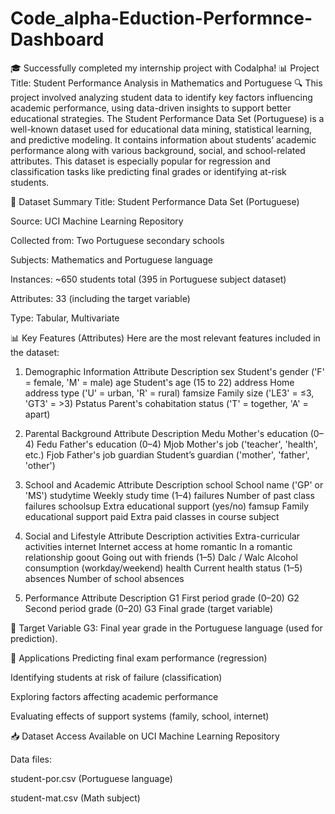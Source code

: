 # Code_alpha-Eduction-Performnce-Dashboard
🎓 Successfully completed my internship project with Codalpha!  📊 Project Title: Student Performance Analysis in Mathematics and Portuguese 🔍 This project involved analyzing student data to identify key factors influencing academic performance, using data-driven insights to support better educational strategies.
The Student Performance Data Set (Portuguese) is a well-known dataset used for educational data mining, statistical learning, and predictive modeling. It contains information about students’ academic performance along with various background, social, and school-related attributes. This dataset is especially popular for regression and classification tasks like predicting final grades or identifying at-risk students.

📘 Dataset Summary
Title: Student Performance Data Set (Portuguese)

Source: UCI Machine Learning Repository

Collected from: Two Portuguese secondary schools

Subjects: Mathematics and Portuguese language

Instances: ~650 students total (395 in Portuguese subject dataset)

Attributes: 33 (including the target variable)

Type: Tabular, Multivariate

📊 Key Features (Attributes)
Here are the most relevant features included in the dataset:

1. Demographic Information
Attribute	Description
sex	Student's gender ('F' = female, 'M' = male)
age	Student's age (15 to 22)
address	Home address type ('U' = urban, 'R' = rural)
famsize	Family size ('LE3' = ≤3, 'GT3' = >3)
Pstatus	Parent's cohabitation status ('T' = together, 'A' = apart)

2. Parental Background
Attribute	Description
Medu	Mother's education (0–4)
Fedu	Father's education (0–4)
Mjob	Mother's job ('teacher', 'health', etc.)
Fjob	Father's job
guardian	Student’s guardian ('mother', 'father', 'other')

3. School and Academic
Attribute	Description
school	School name ('GP' or 'MS')
studytime	Weekly study time (1–4)
failures	Number of past class failures
schoolsup	Extra educational support (yes/no)
famsup	Family educational support
paid	Extra paid classes in course subject

4. Social and Lifestyle
Attribute	Description
activities	Extra-curricular activities
internet	Internet access at home
romantic	In a romantic relationship
goout	Going out with friends (1–5)
Dalc / Walc	Alcohol consumption (workday/weekend)
health	Current health status (1–5)
absences	Number of school absences

5. Performance
Attribute	Description
G1	First period grade (0–20)
G2	Second period grade (0–20)
G3	Final grade (target variable)

🎯 Target Variable
G3: Final year grade in the Portuguese language (used for prediction).

🧠 Applications
Predicting final exam performance (regression)

Identifying students at risk of failure (classification)

Exploring factors affecting academic performance

Evaluating effects of support systems (family, school, internet)

📥 Dataset Access
Available on UCI Machine Learning Repository

Data files:

student-por.csv (Portuguese language)

student-mat.csv (Math subject)



